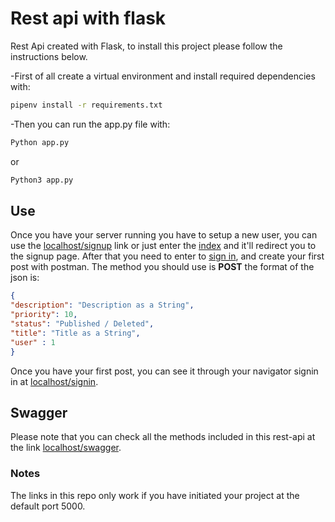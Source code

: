 # Rest api with flask
Rest Api created with Flask, to install this project please follow the instructions below.

-First of all create a virtual environment and install required dependencies with:
```bash
pipenv install -r requirements.txt
```
-Then you can run the app.py file with: 
```bash
Python app.py
```
or 
 ```bash
Python3 app.py
```
## Use
Once you have your server running you have to setup a new user, you can use the [localhost/signup](http://localhost:5000/signup) link or just enter the [index](http://localhost:5000) and it'll redirect you to the signup page. After that you need to enter to [sign in](http://localhost:5000/signin), and create your first post with postman. The method you should use is <strong>POST</strong> the format of the json is:

```JSON
{
"description": "Description as a String",
"priority": 10,
"status": "Published / Deleted",
"title": "Title as a String",
"user" : 1
}
```
Once you have your first post, you can see it through your navigator signin in at [localhost/signin](http://localhost:5000/signin).
## Swagger

Please note that you can check all the methods included in this rest-api at the link [localhost/swagger](http://localhost:5000/swagger).

### Notes

The links in this repo only work if you have initiated your project at the default port 5000.